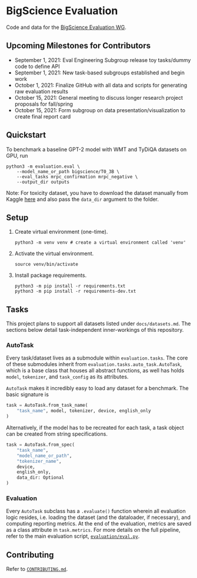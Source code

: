 # BigScience Evaluation
Code and data for the [BigScience Evaluation WG](https://bigscience.huggingface.co/en/#!pages/working-groups.md).

## Upcoming Milestones for Contributors
- September 1, 2021: Eval Engineering Subgroup release toy tasks/dummy code to define API
- September 1, 2021: New task-based subgroups established and begin work
- October 1, 2021: Finalize GitHub with all data and scripts for generating raw evaluation results
- October 15, 2021: General meeting to discuss longer research project proposals for fall/spring 
- October 15, 2021: Form subgroup on data presentation/visualization to create final report card

## Quickstart

To benchmark a baseline GPT-2 model with WMT and TyDiQA datasets on GPU, run

```shell
python3 -m evaluation.eval \
    --model_name_or_path bigscience/T0_3B \
    --eval_tasks mrpc_confirmation mrpc_negative \
    --output_dir outputs
```

Note: For toxicity dataset, you have to download the dataset manually from Kaggle [here](https://www.kaggle.com/c/jigsaw-toxic-comment-classification-challenge/data) and also pass the `data_dir` argument to the folder.

## Setup

1. Create virtual environment (one-time).

   ```shell
   python3 -m venv venv # create a virtual environment called 'venv'
   ```
2. Activate the virtual environment.

   ```shell
   source venv/bin/activate
   ```

3. Install package requirements.

   ```shell
   python3 -m pip install -r requirements.txt
   python3 -m pip install -r requirements-dev.txt
   ```
## Tasks

This project plans to support all datasets listed under `docs/datasets.md`.  The sections below detail task-independent inner-workings of this repository.

### AutoTask

Every task/dataset lives as a submodule within `evaluation.tasks`. The core of these submodules inherit from `evaluation.tasks.auto_task.AutoTask`, which is a base class that houses all abstract functions, as well has holds `model`, `tokenizer`, and `task_config` as its attributes. 

`AutoTask` makes it incredibly easy to load any dataset for a benchmark. The basic signature is

```python
task = AutoTask.from_task_name(
    "task_name", model, tokenizer, device, english_only
)
```

Alternatively, if the model has to be recreated for each task, a task object can be created from string specifications.

```python
task = AutoTask.from_spec(
    "task_name", 
    "model_name_or_path", 
    "tokenizer_name",
    device,
    english_only,
    data_dir: Optional
)
```

### Evaluation

Every `AutoTask` subclass has a `.evaluate()` function wherein all evaluation logic resides, i.e. loading the dataset (and the dataloader, if necessary), and computing reporting metrics. At the end of the evaluation, metrics are saved as a class attribute in `task.metrics`. For more details on the full pipeline, refer to the main evaluation script, [`evaluation/eval.py`](evaluation/eval.py). 

## Contributing

Refer to [`CONTRIBUTING.md`](CONTRIBUTING.md).  
